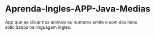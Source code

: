 # Aprenda-Ingles-APP-Java-Medias
App que ao clicar nos animais ou numeros emite o som dos itens solicidados na linguagem ingles.
